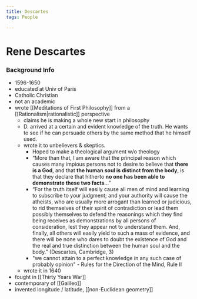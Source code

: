 ```yaml
---
title: Descartes
tags: People

---
```

# Rene Descartes

### Background Info
- 1596-1650
- educated at Univ of Paris
- Catholic Christian
- not an academic
- wrote [[Meditations of First Philosophy]] from a [[Rationalism|rationalistic]] perspective
	- claims he is making a whole new start in philosophy
	- D. arrived at a certain and evident knowledge of the truth. He wants to see if he can persuade others by the same method that he himself used.
	- wrote it to unbelievers & skeptics. 
		- Hoped to make a theological argument w/o theology
		- “More than that, I am aware that the principal reason which causes many impious persons not to desire to believe that **there is a God**, and that **the human soul is distinct from the body**, is that they declare that hitherto **no one has been able to demonstrate these two facts**…”
		- “For the truth itself will easily cause all men of mind and learning to subscribe to your judgment; and your authority will cause the atheists, who are usually more arrogant than learned or judicious, to rid themselves of their spirit of contradiction or lead them possibly themselves to defend the reasonings which they find being receives as demonstrations by all persons of consideration, lest they appear not to understand them. And, finally, all others will easily yield to such a mass of evidence, and there will be none who dares to doubt the existence of God and the real and true distinction between the human soul and the body.” (Descartes, Cambridge, 3)
		- "we cannot attain to a perfect knowledge in any such case of probably opinion" - Rules for the Direction of the Mind, Rule II
	- wrote it in 1640
- fought in [[Thirty Years War]]
- contemporary of [[Galileo]]
- invented longitude / latitude, [[non-Euclidean geometry]]